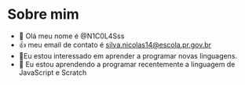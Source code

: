 # Sobre mim
- 👋 Olá meu nome é @N1C0L4Sss
- :+1: meu email de contato é silva.nicolas14@escola.pr.gov.br
- 👀Eu estou interessado em aprender a programar novas linguagens.
- 🌱 Eu estou aprendendo a programar recentemente a linguagem de JavaScript e Scratch
